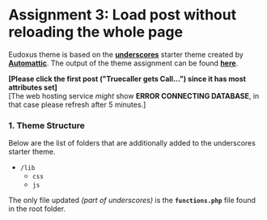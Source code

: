 Assignment 3: Load post without reloading the whole page
============

Eudoxus theme is based on the [**underscores**](http://underscores.me/) starter theme created by [**Automattic**](https://automattic.com/).
The output of the theme assignment can be found [**here**](https://nomnom33.000webhostapp.com/home/).

**[Please click the first post ("Truecaller gets Call...") since it has most attributes set]**<br>
[The web hosting service *might* show **ERROR CONNECTING DATABASE**, in that case please refresh after 5 minutes.]

### 1. Theme Structure
Below are the list of folders that are additionally added to the underscores starter theme.
* `/lib`
    * `css`
    * `js`

The only file updated *(part of underscores)* is the **`functions.php`** file found in the root folder.

